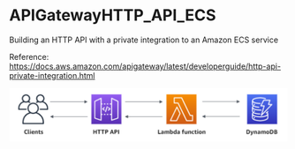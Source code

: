 # APIGatewayHTTP_API_ECS
Building an HTTP API with a private integration to an Amazon ECS service

Reference: https://docs.aws.amazon.com/apigateway/latest/developerguide/http-api-private-integration.html

![Optional Text](https://github.com/shashankkumar88/APIGatewayHTTP_API/blob/main/images/index.PNG)
